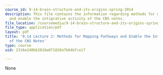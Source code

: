 ```yaml
---
course_id: 9-14-brain-structure-and-its-origins-spring-2014
description: This file contains the information regarding methods for mapping pathways
  and enable the intigrative activity of the CNS notes.
file_location: /coursemedia/9-14-brain-structure-and-its-origins-spring-2014/2316e240bb2818a071820a7b64bfce17_MIT9_14S14_Lecture2.pdf
file_type: application/pdf
layout: pdf
title: '9.14 Lecture 2: Methods for Mapping Pathways and Enable the Intigrative Activity
  of the CNS Notes'
type: course
uid: 2316e240bb2818a071820a7b64bfce17

---
```

None